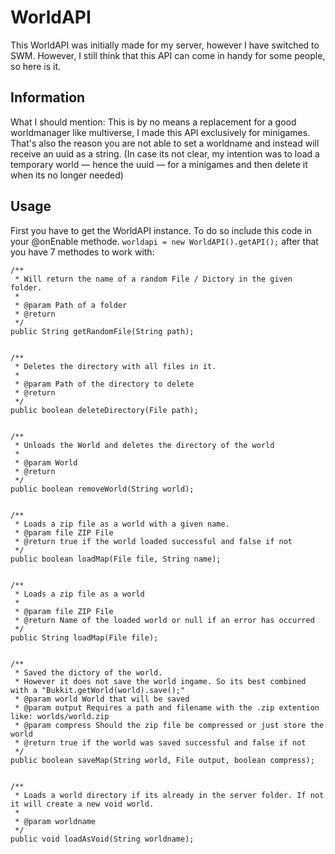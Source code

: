 # WorldAPI
This WorldAPI was initially made for my server, however I have switched to SWM.
However, I still think that this API can come in handy for some people, so here is it.

## Information
What I should mention: This is by no means a replacement for a good worldmanager like multiverse, I made this API exclusively for minigames. That's also the reason you are not able to set a worldname and instead will receive an uuid as a string.
(In case its not clear, my intention was to load a temporary world — hence the uuid — for a minigames and then delete it when its no longer needed)

## Usage
First you have to get the WorldAPI instance. To do so include this code in your @onEnable methode.
`worldapi = new WorldAPI().getAPI();`
after that you have 7 methodes to work with:
```
/**
 * Will return the name of a random File / Dictory in the given folder.
 *
 * @param Path of a folder
 * @return
 */
public String getRandomFile(String path);


/**
 * Deletes the directory with all files in it.
 *
 * @param Path of the directory to delete
 * @return
 */
public boolean deleteDirectory(File path);


/**
 * Unloads the World and deletes the directory of the world
 *
 * @param World
 * @return
 */
public boolean removeWorld(String world);


/**
 * Loads a zip file as a world with a given name.
 * @param file ZIP File
 * @return true if the world loaded successful and false if not
 */
public boolean loadMap(File file, String name);


/**
 * Loads a zip file as a world
 *
 * @param file ZIP File
 * @return Name of the loaded world or null if an error has occurred
 */
public String loadMap(File file);


/**
 * Saved the dictory of the world.
 * However it does not save the world ingame. So its best combined with a "Bukkit.getWorld(world).save();"
 * @param world World that will be saved
 * @param output Requires a path and filename with the .zip extention like: worlds/world.zip
 * @param compress Should the zip file be compressed or just store the world
 * @return true if the world was saved successful and false if not
 */
public boolean saveMap(String world, File output, boolean compress);


/**
 * Loads a world directory if its already in the server folder. If not it will create a new void world.
 *
 * @param worldname
 */
public void loadAsVoid(String worldname);
```
